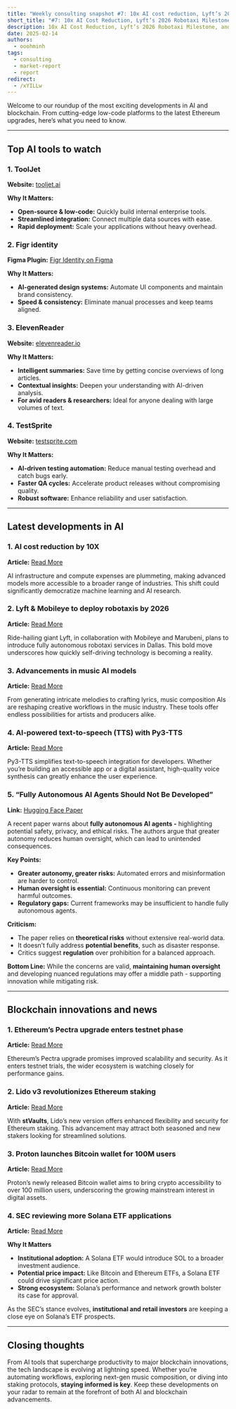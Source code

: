 ```yaml
---
title: "Weekly consulting snapshot #7: 10x AI cost reduction, Lyft’s 2026 robotaxi milestone, and Solana ETF buzz"
short_title: "#7: 10x AI Cost Reduction, Lyft’s 2026 Robotaxi Milestone, and Solana ETF Buzz"
description: 10x AI Cost Reduction, Lyft’s 2026 Robotaxi Milestone, and Solana ETF Buzz
date: 2025-02-14
authors:
  - ooohminh
tags:
  - consulting
  - market-report
  - report
redirect:
  - /xYILLw
---
```


Welcome to our roundup of the most exciting developments in AI and blockchain. From cutting-edge low-code platforms to the latest Ethereum upgrades, here’s what you need to know.

---

## Top AI tools to watch

### 1. ToolJet

**Website:** [tooljet.ai](https://www.tooljet.ai/)

**Why It Matters:**

- **Open-source & low-code:** Quickly build internal enterprise tools.
- **Streamlined integration:** Connect multiple data sources with ease.
- **Rapid deployment:** Scale your applications without heavy overhead.

### 2. Figr identity

**Figma Plugin:** [Figr Identity on Figma](https://www.figma.com/community/plugin/1350743748296105581/figr-identity-generate-design-systems-with-ai)

**Why It Matters:**

- **AI-generated design systems:** Automate UI components and maintain brand consistency.
- **Speed & consistency:** Eliminate manual processes and keep teams aligned.

### 3. ElevenReader

**Website:** [elevenreader.io](https://elevenreader.io/)

**Why It Matters:**

- **Intelligent summaries:** Save time by getting concise overviews of long articles.
- **Contextual insights:** Deepen your understanding with AI-driven analysis.
- **For avid readers & researchers:** Ideal for anyone dealing with large volumes of text.

### 4. TestSprite

**Website:** [testsprite.com](https://www.testsprite.com/)

**Why It Matters:**

- **AI-driven testing automation:** Reduce manual testing overhead and catch bugs early.
- **Faster QA cycles:** Accelerate product releases without compromising quality.
- **Robust software:** Enhance reliability and user satisfaction.

---

## Latest developments in AI

### 1. AI cost reduction by 10X

**Article:** [Read More](https://ecoinimist.com/2025/02/10/artificial-intelligence-costs-down-10x/?utm_source=rss&utm_medium=rss&utm_campaign=artificial-intelligence-costs-down-10x)

AI infrastructure and compute expenses are plummeting, making advanced models more accessible to a broader range of industries. This shift could significantly democratize machine learning and AI research.

### 2. Lyft & Mobileye to deploy robotaxis by 2026

**Article:** [Read More](https://www.theverge.com/news/609371/lyft-robotaxi-mobileye-marubeni-dallas-2026)

Ride-hailing giant Lyft, in collaboration with Mobileye and Marubeni, plans to introduce fully autonomous robotaxi services in Dallas. This bold move underscores how quickly self-driving technology is becoming a reality.

### 3. Advancements in music AI models

**Article:** [Read More](https://www.maximepeabody.com/blog/music-ai-models)

From generating intricate melodies to crafting lyrics, music composition AIs are reshaping creative workflows in the music industry. These tools offer endless possibilities for artists and producers alike.

### 4. AI-powered text-to-speech (TTS) with Py3-TTS

**Article:** [Read More](https://pypi.org/project/py3-tts-wrapper/)

Py3-TTS simplifies text-to-speech integration for developers. Whether you’re building an accessible app or a digital assistant, high-quality voice synthesis can greatly enhance the user experience.

### 5. “Fully Autonomous AI Agents Should Not Be Developed”

**Link:** [Hugging Face Paper](https://huggingface.co/papers/2502.02649)

A recent paper warns about **fully autonomous AI agents -** highlighting potential safety, privacy, and ethical risks. The authors argue that greater autonomy reduces human oversight, which can lead to unintended consequences.

**Key Points:**

- **Greater autonomy, greater risks:** Automated errors and misinformation are harder to control.
- **Human oversight is essential:** Continuous monitoring can prevent harmful outcomes.
- **Regulatory gaps:** Current frameworks may be insufficient to handle fully autonomous agents.

**Criticism:**

- The paper relies on **theoretical risks** without extensive real-world data.
- It doesn’t fully address **potential benefits**, such as disaster response.
- Critics suggest **regulation** over prohibition for a balanced approach.

**Bottom Line:** While the concerns are valid, **maintaining human oversight** and developing nuanced regulations may offer a middle path - supporting innovation while mitigating risk.

---

## Blockchain innovations and news

### 1. Ethereum’s Pectra upgrade enters testnet phase

**Article:** [Read More](https://www.bankless.com/read/ethereums-pectra-upgrade-set-for-testnet-trials)

Ethereum’s Pectra upgrade promises improved scalability and security. As it enters testnet trials, the wider ecosystem is watching closely for performance gains.

### 2. Lido v3 revolutionizes Ethereum staking

**Article:** [Read More](https://www.altcoinbuzz.io/cryptocurrency-news/lido-v3-redefines-ethereum-staking-with-stvaults/)

With **stVaults**, Lido’s new version offers enhanced flexibility and security for Ethereum staking. This advancement may attract both seasoned and new stakers looking for streamlined solutions.

### 3. Proton launches Bitcoin wallet for 100M users

**Article:** [Read More](https://www.altcoinbuzz.io/cryptocurrency-news/proton-launches-bitcoin-wallet-for-100m-users/)

Proton’s newly released Bitcoin wallet aims to bring crypto accessibility to over 100 million users, underscoring the growing mainstream interest in digital assets.

### 4. SEC reviewing more Solana ETF applications

**Article:** [Read More](https://coinpaprika.com/news/sec-reviews-more-solana-etf-applications-approval-chances-rise/)

**Why It Matters**

- **Institutional adoption:** A Solana ETF would introduce SOL to a broader investment audience.
- **Potential price impact:** Like Bitcoin and Ethereum ETFs, a Solana ETF could drive significant price action.
- **Strong ecosystem:** Solana’s performance and network growth bolster its case for approval.

As the SEC’s stance evolves, **institutional and retail investors** are keeping a close eye on Solana’s ETF prospects.

---

## Closing thoughts

From AI tools that supercharge productivity to major blockchain innovations, the tech landscape is evolving at lightning speed. Whether you’re automating workflows, exploring next-gen music composition, or diving into staking protocols, **staying informed is key**. Keep these developments on your radar to remain at the forefront of both AI and blockchain advancements.
